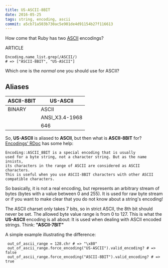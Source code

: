 ```yaml
---
title: US-ASCII-8BIT
date: 2016-05-25
tags: string, encoding, ascii
commit: a5cb71a503b730ac5e901de4d91154b27f116613
---
```


How come that Ruby has two [ASCII](https://en.wikipedia.org/wiki/ASCII) encodings?

ARTICLE

    Encoding.name_list.grep(/ASCII/)
    # => ["ASCII-8BIT", "US-ASCII"]

Which one is the *normal* one you should use for ASCII?

## Aliases

 ASCII-8BIT | US-ASCII
------------|----------
 BINARY     | ASCII
            | ANSI_X3.4-1968
            | 646

So, **US-ASCII** is aliased to **ASCII**, but then what is **ASCII-8BIT** for? [Encodings' RDoc](http://ruby-doc.org/core-2.4.0/Encoding.html) has some help:

    Encoding::ASCII_8BIT is a special encoding that is usually
    used for a byte string, not a character string. But as the name insists,
    its characters in the range of ASCII are considered as ASCII characters.
    This is useful when you use ASCII-8BIT characters with other ASCII
    compatible characters.

So basically, it is not a real encoding, but represents an arbitrary stream of bytes (bytes with a value between 0 and 255). It is used for raw byte stream or if you want to make clear that you do not know about a string's encoding!

The ASCII charset only takes 7 bits, so in strict ASCII, the 8th bit should never be set. The allowed byte value range is from 0 to 127. This is what the **US-ASCII** encoding is all about: It is used when dealing with ASCII encoded strings. Think: **"ASCII-7BIT"**

A simple example illustrating the difference:

     out_of_ascii_range = 128.chr # => "\x80"
     out_of_ascii_range.force_encoding("US-ASCII").valid_encoding? # => false
     out_of_ascii_range.force_encoding("ASCII-8BIT").valid_encoding? # => true
